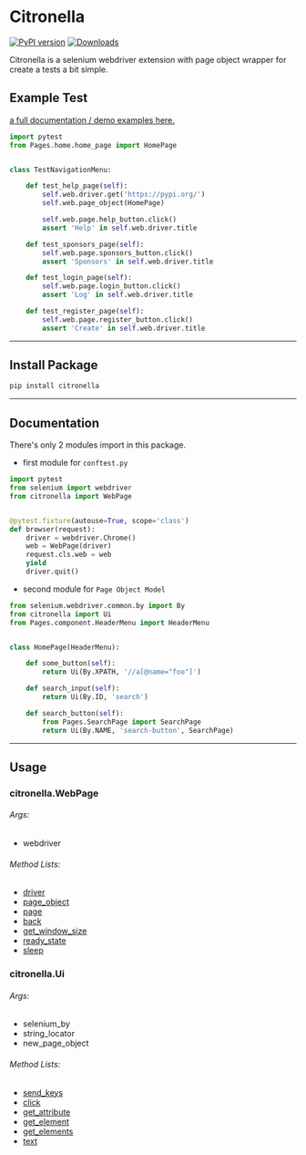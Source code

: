# Citronella

[![PyPI version](https://badge.fury.io/py/citronella.svg)](https://badge.fury.io/py/citronella)
[![Downloads](https://pepy.tech/badge/citronella)](https://pepy.tech/project/citronella)

Citronella is a selenium webdriver extension with page object wrapper for create a tests a bit simple.

## Example Test
[a full documentation / demo examples here.](https://github.com/heyclore/citronella/tree/main/example)

```python
import pytest
from Pages.home.home_page import HomePage


class TestNavigationMenu:

    def test_help_page(self):
        self.web.driver.get('https://pypi.org/')
        self.web.page_object(HomePage)

        self.web.page.help_button.click()
        assert 'Help' in self.web.driver.title

    def test_sponsors_page(self):
        self.web.page.sponsors_button.click()
        assert 'Sponsors' in self.web.driver.title

    def test_login_page(self):
        self.web.page.login_button.click()
        assert 'Log' in self.web.driver.title

    def test_register_page(self):
        self.web.page.register_button.click()
        assert 'Create' in self.web.driver.title
```

___
## Install Package

```bash
pip install citronella
```

___
## Documentation

There's only 2 modules import in this package.

* first module for `conftest.py`

```python
import pytest
from selenium import webdriver
from citronella import WebPage


@pytest.fixture(autouse=True, scope='class')
def browser(request):
    driver = webdriver.Chrome()
    web = WebPage(driver)
    request.cls.web = web
    yield
    driver.quit()
```

* second module for `Page Object Model`

```python
from selenium.webdriver.common.by import By
from citronella import Ui
from Pages.component.HeaderMenu import HeaderMenu


class HomePage(HeaderMenu):

    def some_button(self):
        return Ui(By.XPATH, '//a[@name="foo"]')

    def search_input(self):
        return Ui(By.ID, 'search')

    def search_button(self):
        from Pages.SearchPage import SearchPage
        return Ui(By.NAME, 'search-button', SearchPage)
```

___
## Usage

### citronella.WebPage

###### Args:
- webdriver

###### Method Lists:
- [driver](https://github.com/heyclore/citronella/blob/9ed18b33fc87beb59c8fe92768ce3ec7c5a40f29/example/Tests/test_usage_demo.py#L13)
- [page_object](https://github.com/heyclore/citronella/blob/9ed18b33fc87beb59c8fe92768ce3ec7c5a40f29/example/Tests/test_usage_demo.py#L21)
- [page](https://github.com/heyclore/citronella/blob/9ed18b33fc87beb59c8fe92768ce3ec7c5a40f29/example/Tests/test_usage_demo.py#L29)
- [back](https://github.com/heyclore/citronella/blob/9ed18b33fc87beb59c8fe92768ce3ec7c5a40f29/example/Tests/test_usage_demo.py#L36)
- [get_window_size](https://github.com/heyclore/citronella/blob/9ed18b33fc87beb59c8fe92768ce3ec7c5a40f29/example/Tests/test_usage_demo.py#L45)
- [ready_state](https://github.com/heyclore/citronella/blob/9ed18b33fc87beb59c8fe92768ce3ec7c5a40f29/example/Tests/test_usage_demo.py#L54)
- [sleep](https://github.com/heyclore/citronella/blob/9ed18b33fc87beb59c8fe92768ce3ec7c5a40f29/example/Tests/test_usage_demo.py#L60)

### citronella.Ui

###### Args:
- selenium_by
- string_locator
- new_page_object

###### Method Lists:
- [send_keys](https://github.com/heyclore/citronella/blob/9ed18b33fc87beb59c8fe92768ce3ec7c5a40f29/example/Tests/test_usage_demo.py#L70)
- [click](https://github.com/heyclore/citronella/blob/9ed18b33fc87beb59c8fe92768ce3ec7c5a40f29/example/Tests/test_usage_demo.py#L79)
- [get_attribute](https://github.com/heyclore/citronella/blob/9ed18b33fc87beb59c8fe92768ce3ec7c5a40f29/example/Tests/test_usage_demo.py#L87)
- [get_element](https://github.com/heyclore/citronella/blob/9ed18b33fc87beb59c8fe92768ce3ec7c5a40f29/example/Tests/test_usage_demo.py#L96)
- [get_elements](https://github.com/heyclore/citronella/blob/9ed18b33fc87beb59c8fe92768ce3ec7c5a40f29/example/Tests/test_usage_demo.py#L102)
- [text](https://github.com/heyclore/citronella/blob/9ed18b33fc87beb59c8fe92768ce3ec7c5a40f29/example/Tests/test_usage_demo.py#L109)
